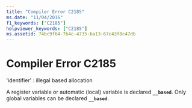 ```yaml
---
title: "Compiler Error C2185"
ms.date: "11/04/2016"
f1_keywords: ["C2185"]
helpviewer_keywords: ["C2185"]
ms.assetid: 74bc9f64-7b4c-4735-ba13-67c43f8c47db
---
```

# Compiler Error C2185

'identifier' : illegal based allocation

A register variable or automatic (local) variable is declared **`__based`**. Only global variables can be declared **`__based`**.
